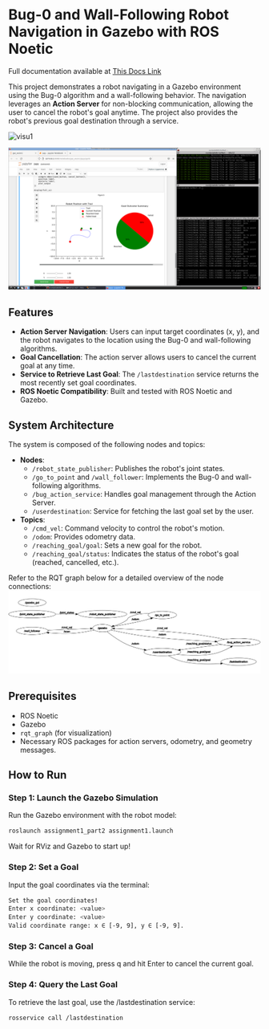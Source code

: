 # Bug-0 and Wall-Following Robot Navigation in Gazebo with ROS Noetic

Full documentation available at [This Docs Link](https://milwd.github.io/gaz_ws/)

This project demonstrates a robot navigating in a Gazebo environment using the Bug-0 algorithm and a wall-following behavior. The navigation leverages an **Action Server** for non-blocking communication, allowing the user to cancel the robot's goal anytime. The project also provides the robot's previous goal destination through a service.

![visu1](visu1.gif)

![visu2](Screenshot2025-04-11.png)

## Features
- **Action Server Navigation**: Users can input target coordinates (x, y), and the robot navigates to the location using the Bug-0 and wall-following algorithms.
- **Goal Cancellation**: The action server allows users to cancel the current goal at any time.
- **Service to Retrieve Last Goal**: The `/lastdestination` service returns the most recently set goal coordinates.
- **ROS Noetic Compatibility**: Built and tested with ROS Noetic and Gazebo.

## System Architecture
The system is composed of the following nodes and topics:

- **Nodes**:
  - `/robot_state_publisher`: Publishes the robot's joint states.
  - `/go_to_point` and `/wall_follower`: Implements the Bug-0 and wall-following algorithms.
  - `/bug_action_service`: Handles goal management through the Action Server.
  - `/userdestination`: Service for fetching the last goal set by the user.
- **Topics**:
  - `/cmd_vel`: Command velocity to control the robot's motion.
  - `/odom`: Provides odometry data.
  - `/reaching_goal/goal`: Sets a new goal for the robot.
  - `/reaching_goal/status`: Indicates the status of the robot's goal (reached, cancelled, etc.).

Refer to the RQT graph below for a detailed overview of the node connections:
![RQT Graph](rqtgraph1.png)

## Prerequisites
- ROS Noetic
- Gazebo
- `rqt_graph` (for visualization)
- Necessary ROS packages for action servers, odometry, and geometry messages.

## How to Run

### Step 1: Launch the Gazebo Simulation
Run the Gazebo environment with the robot model:
```bash
roslaunch assignment1_part2 assignment1.launch
```    
Wait for RViz and Gazebo to start up!

### Step 2: Set a Goal
Input the goal coordinates via the terminal:
```bash
Set the goal coordinates!
Enter x coordinate: <value>
Enter y coordinate: <value>
Valid coordinate range: x ∈ [-9, 9], y ∈ [-9, 9].
```    

### Step 3: Cancel a Goal
While the robot is moving, press q and hit Enter to cancel the current goal.

### Step 4: Query the Last Goal
To retrieve the last goal, use the /lastdestination service:
```bash
rosservice call /lastdestination
```    
